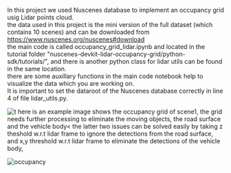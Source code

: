 In this project we used Nuscenes database to implement an occupancy grid usig Lidar points cloud.<br/>
the data used in this project is the mini version of the full dataset (which contains 10 scenes) and can be downloaded from https://www.nuscenes.org/nuscenes#download <br/>
the main code is called occupancy_grid_lidar.ipynb and located in the tutorial folder "nuscenes-devkit-lidar-occupancy-grid/python-sdk/tutorials/", and there is another python class for lidar utils can be found in the same location.<br/>
there are some auxillary functions in the main code notebook help to visualize the data which  you are working on.<br/>
It is important to set the dataroot of the Nuscenes database correctly in line 4 of file lidar_utils.py.<br/>

![t](https://user-images.githubusercontent.com/56690379/160300769-2abe9afd-2825-4018-917a-e9ca7221df91.png)
here is an example image shows the occupancy grid of scene1, the grid needs further processing to eliminate the moving objects, the road surface and the vehicle body< the latter two issues can be solved easily by taking z theshold w.r.t lidar frame to ignore the detections from the road surface, and x,y threshold  w.r.t lidar frame to eliminate the detections of the vehicle body,

![occupancy](https://user-images.githubusercontent.com/56690379/160300891-6601bf59-2c05-455a-85ad-ad795d212084.jpg)
